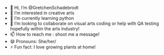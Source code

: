 - 👋 Hi, I’m @GretchenSchadebrodt
- 👀 I’m interested in creative arts
- 🌱 I’m currently learning python
- 💞️ I’m looking to collaborate on visual arts coding or help with QA testing hopefully within the arts industry!
- 📫 How to reach me : shoot me a message!
- 😄 Pronouns: She/her/
- ⚡ Fun fact: I love growing plants at home!

<!---
MadameG1t/MadameG1t is a ✨ special ✨ repository because its `README.md` (this file) appears on your GitHub profile.
You can click the Preview link to take a look at your changes.
--->
